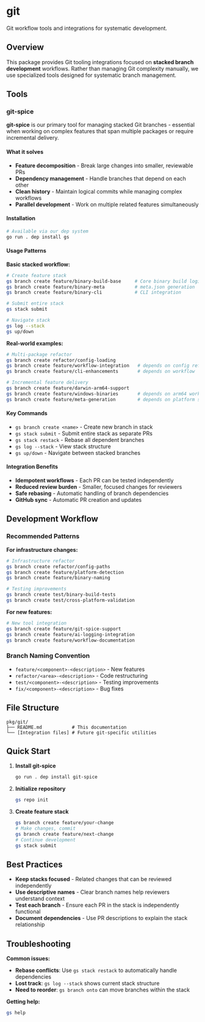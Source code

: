 # git

Git workflow tools and integrations for systematic development.

## Overview

This package provides Git tooling integrations focused on **stacked branch development** workflows. Rather than managing Git complexity manually, we use specialized tools designed for systematic branch management.

## Tools

### git-spice

**git-spice** is our primary tool for managing stacked Git branches - essential when working on complex features that span multiple packages or require incremental delivery.

#### What it solves
- **Feature decomposition** - Break large changes into smaller, reviewable PRs
- **Dependency management** - Handle branches that depend on each other
- **Clean history** - Maintain logical commits while managing complex workflows
- **Parallel development** - Work on multiple related features simultaneously

#### Installation
```bash
# Available via our dep system
go run . dep install gs
```

#### Usage Patterns

**Basic stacked workflow:**
```bash
# Create feature stack
gs branch create feature/binary-build-base     # Core binary build logic
gs branch create feature/binary-meta           # meta.json generation
gs branch create feature/binary-cli            # CLI integration

# Submit entire stack
gs stack submit

# Navigate stack
gs log --stack
gs up/down
```

**Real-world examples:**
```bash
# Multi-package refactor
gs branch create refactor/config-loading
gs branch create feature/workflow-integration   # depends on config refactor
gs branch create feature/cli-enhancements       # depends on workflow

# Incremental feature delivery
gs branch create feature/darwin-arm64-support
gs branch create feature/windows-binaries       # depends on arm64 work
gs branch create feature/meta-generation        # depends on platform support
```

#### Key Commands
- `gs branch create <name>` - Create new branch in stack
- `gs stack submit` - Submit entire stack as separate PRs
- `gs stack restack` - Rebase all dependent branches
- `gs log --stack` - View stack structure
- `gs up/down` - Navigate between stacked branches

#### Integration Benefits
- **Idempotent workflows** - Each PR can be tested independently
- **Reduced review burden** - Smaller, focused changes for reviewers
- **Safe rebasing** - Automatic handling of branch dependencies
- **GitHub sync** - Automatic PR creation and updates

## Development Workflow

### Recommended Patterns

**For infrastructure changes:**
```bash
# Infrastructure refactor
gs branch create refactor/config-paths
gs branch create feature/platform-detection
gs branch create feature/binary-naming

# Testing improvements
gs branch create test/binary-build-tests
gs branch create test/cross-platform-validation
```

**For new features:**
```bash
# New tool integration
gs branch create feature/git-spice-support
gs branch create feature/ai-logging-integration
gs branch create feature/workflow-documentation
```

### Branch Naming Convention
- `feature/<component>-<description>` - New features
- `refactor/<area>-<description>` - Code restructuring
- `test/<component>-<description>` - Testing improvements
- `fix/<component>-<description>` - Bug fixes

## File Structure

```
pkg/git/
├── README.md           # This documentation
└── [Integration files] # Future git-specific utilities
```

## Quick Start

1. **Install git-spice**
   ```bash
   go run . dep install git-spice
   ```

2. **Initialize repository**
   ```bash
   gs repo init
   ```

3. **Create feature stack**
   ```bash
   gs branch create feature/your-change
   # Make changes, commit
   gs branch create feature/next-change
   # Continue development
   gs stack submit
   ```

## Best Practices

- **Keep stacks focused** - Related changes that can be reviewed independently
- **Use descriptive names** - Clear branch names help reviewers understand context
- **Test each branch** - Ensure each PR in the stack is independently functional
- **Document dependencies** - Use PR descriptions to explain the stack relationship

## Troubleshooting

**Common issues:**
- **Rebase conflicts**: Use `gs stack restack` to automatically handle dependencies
- **Lost track**: `gs log --stack` shows current stack structure
- **Need to reorder**: `gs branch onto` can move branches within the stack

**Getting help:**
```bash
gs help
```